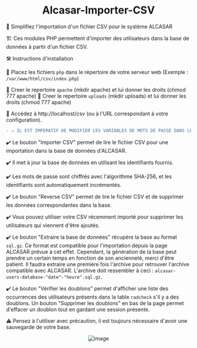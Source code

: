 <div align="center">

# Alcasar-Importer-CSV

</div>

🧰 Simplifiez l'importation d'un fichier CSV pour le système ALCASAR 

🏗️ Ces modules PHP permettent d'importer des utilisateurs dans la base de données à partir d'un fichier CSV. 

🛠️ Instructions d'installation 

🔧 Placez les fichiers `php` dans le répertoire de votre serveur web (Exemple : `/var/www/html/csv/index.php`)

🔧 Creer le repertoire `apache` (mkdir apache) et lui donner les droits (chmod 777 apache)
🔧 Creer le repertoire `uploads` (mkdir uploads) et lui donner les droits (chmod 777 apache)

🔧 Accédez à http://localhost/csv (ou à l'URL correspondant à votre configuration).

```diff
- ⚠️ IL EST IMPERATIF DE MODIFIER LES VARIABLES DE MOTS DE PASSE DANS LES FICHIERS SUIVANTS : sauvegarde.php, doublon.php, upload.php, login.php, exportbasecsv.php, utilisateursinactifs.php, ajoutmac.php
```

✔️ Le bouton "Importer CSV" permet de lire le fichier CSV pour une importation dans la base de données d'ALCASAR.

✔️ Il met à jour la base de données en utilisant les identifiants fournis. 

✔️ Les mots de passe sont chiffrés avec l'algorithme SHA-256, et les identifiants sont automatiquement incrémentés. 

✔️ Le bouton "Reverse CSV" permet de lire le fichier CSV et de supprimer les données correspondantes dans la base. 

✔️ Vous pouvez utiliser votre CSV récemment importé pour supprimer les utilisateurs qui viennent d'être ajoutés. 

✔️ Le bouton "Extraire la base de données" récupère la base au format `sql.gz`. Ce format est compatible pour l'importation depuis la page ALCASAR prévue à cet effet. Cependant, la génération de la base peut prendre un certain temps en fonction de son ancienneté, merci d'être patient. Il faudra extraire une première fois l'archive pour retrouver l'archive compatible avec ALCASAR. L'archive doit ressembler à ceci : `alcasar-users-database-"date"-"heure".sql.gz`. 

✔️ Le bouton "Vérifier les doublons" permet d'afficher une liste des occurrences des utilisateurs présents dans la table `radcheck` s'il y a des doublons. Un bouton "Supprimer les doublons" en bas de la page permet d'effacer un doublon tout en gardant une session présente. 

⚠️ Pensez à l'utiliser avec précaution, il est toujours nécessaire d'avoir une sauvegarde de votre base. 

<div align="center">

![image](https://github.com/user-attachments/assets/758ac6fd-12a2-4364-9ccc-d452d4aaf847)

</div>

